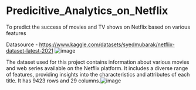# Predicitive_Analytics_on_Netflix
To predict the success of movies and TV shows on Netflix based on various features

Datasource - https://www.kaggle.com/datasets/syedmubarak/netflix-dataset-latest-2021 
![image](https://github.com/niharika2309/Predicitive_Analytics_on_Netflix/assets/85278943/670e8e73-446c-45de-ac9c-a752b4421e18)

The dataset used for this project contains information about various movies and web series available on the Netflix platform. It includes a diverse range of features, providing insights into the characteristics and attributes of each title. It has 9423 rows and 29 columns.![image](https://github.com/niharika2309/Predicitive_Analytics_on_Netflix/assets/85278943/8dee5d1b-55ca-4dac-bf48-6407339831f3)

